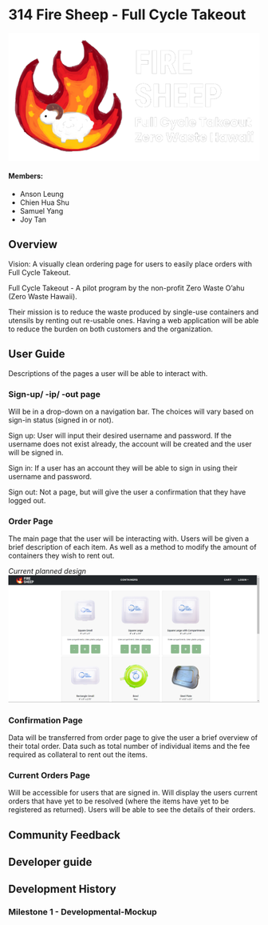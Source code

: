 # 314 Fire Sheep - Full Cycle Takeout

![](doc/FireSheep-FCT.png)
#### Members:

- Anson Leung
- Chien Hua Shu
- Samuel Yang
- Joy Tan

## Overview

Vision: A visually clean ordering page for users to easily place orders with Full Cycle Takeout.

Full Cycle Takeout - A pilot program by the non-profit Zero Waste O’ahu (Zero Waste Hawaii).

Their mission is to reduce the waste produced by single-use containers and utensils by renting out re-usable ones. Having a web application will be able to reduce the burden on both customers and the organization.

## User Guide
Descriptions of the pages a user will be able to interact with.

### Sign-up/ -ip/ -out page
Will be in a drop-down on a navigation bar. The choices will vary based on sign-in status (signed in or not).

Sign up: User will input their desired username and password. If the username does not exist already, the account will be created and the user will be signed in.

Sign in: If a user has an account they will be able to sign in using their username and password.

Sign out: Not a page, but will give the user a confirmation that they have logged out.

### Order Page
The main page that the user will be interacting with. Users will be given a brief description of each item. As well as a method to modify the amount of containers they wish to rent out.

*Current planned design*
![](doc/Order-Prototype1.png)

### Confirmation Page
Data will be transferred from order page to give the user a brief overview of their total order. Data such as total number of individual items and the fee required as collateral to rent out the items.

### Current Orders Page
Will be accessible for users that are signed in. Will display the users current orders that have yet to be resolved (where the items have yet to be registered as returned). Users will be able to see the details of their orders.

## Community Feedback

## Developer guide

## Development History

### Milestone 1 - Developmental-Mockup


